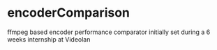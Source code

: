 # encoderComparison
ffmpeg based encoder performance comparator
initially set during a 6 weeks internship at Videolan
